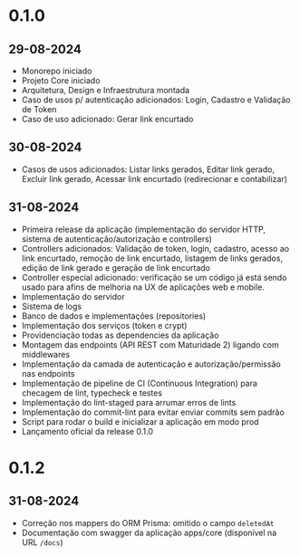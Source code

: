 # 0.1.0
## 29-08-2024
- Monorepo iniciado
- Projeto Core iniciado
- Arquitetura, Design e Infraestrutura montada
- Caso de usos p/ autenticação adicionados: Login, Cadastro e Validação de Token
- Caso de uso adicionado: Gerar link encurtado

## 30-08-2024
- Casos de usos adicionados: Listar links gerados, Editar link gerado, Excluir link gerado, Acessar link encurtado (redirecionar e contabilizar)

## 31-08-2024
- Primeira release da aplicação (implementação do servidor HTTP, sistema de autenticação/autorização e controllers)
- Controllers adicionados: Validação de token, login, cadastro, acesso ao link encurtado, remoção de link encurtado, listagem de links gerados, edição de link gerado e geração de link encurtado
- Controller especial adicionado: verificação se um código já está sendo usado para afins de melhoria na UX de aplicações web e mobile.
- Implementação do servidor
- Sistema de logs
- Banco de dados e implementações (repositories)
- Implementação dos serviços (token e crypt)
- Providenciação todas as dependencies da aplicação
- Montagem das endpoints (API REST com Maturidade 2) ligando com middlewares
- Implementação da camada de autenticação e autorização/permissão nas endpoints
- Implementação de pipeline de CI (Continuous Integration) para checagem de lint, typecheck e testes
- Implementação do lint-staged para arrumar erros de lints
- Implementação do commit-lint para evitar enviar commits sem padrão
- Script para rodar o build e inicializar a aplicação em modo prod
- Lançamento oficial da release 0.1.0

# 0.1.2
## 31-08-2024
- Correção nos mappers do ORM Prisma: omitido o campo `deletedAt`
- Documentação com swagger da aplicação apps/core (disponível na URL `/docs`)
